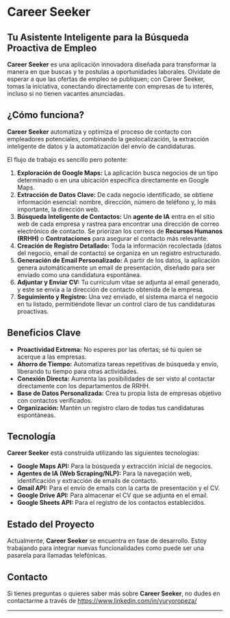 # Career Seeker

## Tu Asistente Inteligente para la Búsqueda Proactiva de Empleo

**Career Seeker** es una aplicación innovadora diseñada para transformar la manera en que buscas y te postulas a oportunidades laborales. Olvídate de esperar a que las ofertas de empleo se publiquen; con Career Seeker, tomas la iniciativa, conectando directamente con empresas de tu interés, incluso si no tienen vacantes anunciadas.

## ¿Cómo funciona?

**Career Seeker** automatiza y optimiza el proceso de contacto con empleadores potenciales, combinando la geolocalización, la extracción inteligente de datos y la automatización del envío de candidaturas.

El flujo de trabajo es sencillo pero potente:

1.  **Exploración de Google Maps:** La aplicación busca negocios de un tipo determinado o en una ubicación específica directamente en Google Maps.
2.  **Extracción de Datos Clave:** De cada negocio identificado, se obtiene información esencial: nombre, dirección, número de teléfono y, lo más importante, la dirección web.
3.  **Búsqueda Inteligente de Contactos:** Un **agente de IA** entra en el sitio web de cada empresa y rastrea para encontrar una dirección de correo electrónico de contacto. Se priorizan los correos de **Recursos Humanos (RRHH)** o **Contrataciones** para asegurar el contacto más relevante.
4.  **Creación de Registro Detallado:** Toda la información recolectada (datos del negocio, email de contacto) se organiza en un registro estructurado.
5.  **Generación de Email Personalizado:** A partir de los datos, la aplicación genera automáticamente un email de presentación, diseñado para ser enviado como una candidatura espontánea.
6.  **Adjuntar y Enviar CV:** Tu currículum vitae se adjunta al email generado, y este se envía a la dirección de contacto obtenida de la empresa.
7.  **Seguimiento y Registro:** Una vez enviado, el sistema marca el negocio en tu listado, permitiéndote llevar un control claro de tus candidaturas proactivas.

## Beneficios Clave

* **Proactividad Extrema:** No esperes por las ofertas; sé tú quien se acerque a las empresas.
* **Ahorro de Tiempo:** Automatiza tareas repetitivas de búsqueda y envío, liberando tu tiempo para otras actividades.
* **Conexión Directa:** Aumenta las posibilidades de ser visto al contactar directamente con los departamentos de RRHH.
* **Base de Datos Personalizada:** Crea tu propia lista de empresas objetivo con contactos verificados.
* **Organización:** Mantén un registro claro de todas tus candidaturas espontáneas.

## Tecnología

**Career Seeker** está construida utilizando las siguientes tecnologías:

* **Google Maps API:** Para la búsqueda y extracción inicial de negocios.
* **Agentes de IA (Web Scraping/NLP):** Para la navegación web, identificación y extracción de emails de contacto.
* **Gmail API:** Para el envío de emails con la carta de presentación y el CV.
* **Google Drive API:** Para almacenar el CV que se adjunta en el email.
* **Google Sheets API:** Para el registro de los contactos establecidos.

## Estado del Proyecto

Actualmente, **Career Seeker** se encuentra en fase de desarrollo. Estoy trabajando para integrar nuevas funcionalidades como puede ser una pasarela para llamadas telefónicas.

## Contacto

Si tienes preguntas o quieres saber más sobre **Career Seeker**, no dudes en contactarme a través de https://www.linkedin.com/in/yuryoropeza/

---
